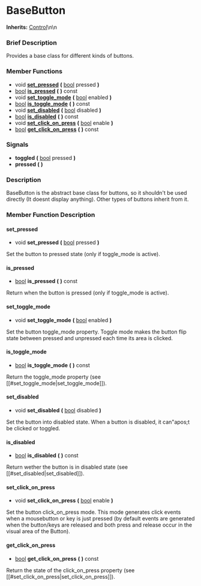 #  BaseButton  
**Inherits:** [Control](class_control)\\n\\n
###  Brief Description  
Provides a base class for different kinds of buttons.

###  Member Functions 
  * void  **[set_pressed](#set_pressed)**  **(** [bool](class_bool) pressed  **)**
  * [bool](class_bool)  **[is_pressed](#is_pressed)**  **(** **)** const
  * void  **[set_toggle_mode](#set_toggle_mode)**  **(** [bool](class_bool) enabled  **)**
  * [bool](class_bool)  **[is_toggle_mode](#is_toggle_mode)**  **(** **)** const
  * void  **[set_disabled](#set_disabled)**  **(** [bool](class_bool) disabled  **)**
  * [bool](class_bool)  **[is_disabled](#is_disabled)**  **(** **)** const
  * void  **[set_click_on_press](#set_click_on_press)**  **(** [bool](class_bool) enable  **)**
  * [bool](class_bool)  **[get_click_on_press](#get_click_on_press)**  **(** **)** const

###  Signals  
  *  **toggled**  **(** [bool](class_bool) pressed  **)**
  *  **pressed**  **(** **)**

###  Description  
BaseButton is the abstract base class for buttons, so it shouldn't be used directly (It doesnt display anything). Other types of buttons inherit from it.

###  Member Function Description  

#### <a name="set_pressed">set_pressed</a>
  * void  **set_pressed**  **(** [bool](class_bool) pressed  **)**

Set the button to pressed state (only if toggle_mode is active).

#### <a name="is_pressed">is_pressed</a>
  * [bool](class_bool)  **is_pressed**  **(** **)** const

Return when the button is pressed (only if toggle_mode is active).

#### <a name="set_toggle_mode">set_toggle_mode</a>
  * void  **set_toggle_mode**  **(** [bool](class_bool) enabled  **)**

Set the button toggle_mode property. Toggle mode makes the button flip state between pressed and unpressed each time its area is clicked.

#### <a name="is_toggle_mode">is_toggle_mode</a>
  * [bool](class_bool)  **is_toggle_mode**  **(** **)** const

Return the toggle_mode property (see [[#set_toggle_mode|set_toggle_mode]]).

#### <a name="set_disabled">set_disabled</a>
  * void  **set_disabled**  **(** [bool](class_bool) disabled  **)**

Set the button into disabled state. When a button is disabled, it can"apos;t be clicked or toggled.

#### <a name="is_disabled">is_disabled</a>
  * [bool](class_bool)  **is_disabled**  **(** **)** const

Return wether the button is in disabled state (see [[#set_disabled|set_disabled]]).

#### <a name="set_click_on_press">set_click_on_press</a>
  * void  **set_click_on_press**  **(** [bool](class_bool) enable  **)**

Set the button click_on_press mode. This mode generates click events when a mousebutton or key is just pressed (by default events are generated when the button/keys are released and both press and release occur in the visual area of the Button).

#### <a name="get_click_on_press">get_click_on_press</a>
  * [bool](class_bool)  **get_click_on_press**  **(** **)** const

Return the state of the click_on_press property (see [[#set_click_on_press|set_click_on_press]]).
